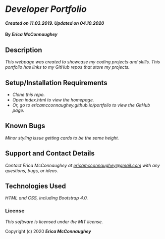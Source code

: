# _Developer Portfolio_

#### _Created on 11.03.2019. Updated on 04.10.2020_

#### By _**Erica McConnaughey**_

## Description

_This webpage was created to showcase my coding 
projects and skills. This portfolio has links to my GitHub repos that store my projects._

## Setup/Installation Requirements

* _Clone this repo._
* _Open index.html to view the homepage._
* _Or, go to ericamcconnaughey.github.io/portfolio to view the GitHub page._

## Known Bugs

_Minor styling issue getting cards to be the same height._

## Support and Contact Details

_Contact Erica McConnaughey at ericamcconnaughey@gmail.com with any questions, bugs, or ideas._

## Technologies Used

_HTML and CSS, including Bootstrap 4.0._

### License

*This software is licensed under the MIT license.*

Copyright (c) 2020 **_Erica McConnaughey_**